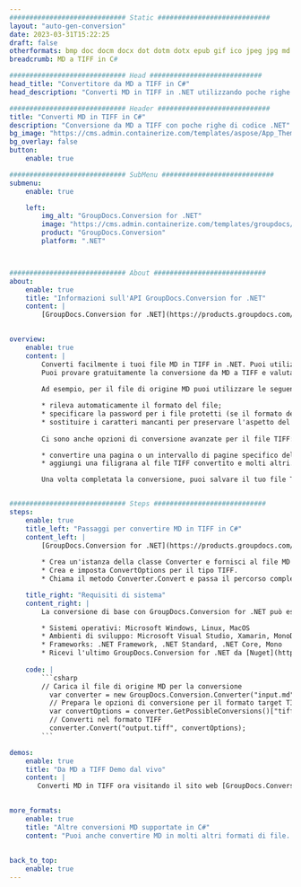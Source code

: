 ```yaml
---
############################# Static ############################
layout: "auto-gen-conversion"
date: 2023-03-31T15:22:25
draft: false
otherformats: bmp doc docm docx dot dotm dotx epub gif ico jpeg jpg md odt ott pdf png psd rtf tex tif tiff txt xps
breadcrumb: MD a TIFF in C#

############################# Head ############################
head_title: "Convertitore da MD a TIFF in C#"
head_description: "Converti MD in TIFF in .NET utilizzando poche righe di codice. Utilizza l'API di conversione dei documenti di GroupDocs per convertire oltre 160 formati di file."

############################# Header ############################
title: "Converti MD in TIFF in C#"
description: "Conversione da MD a TIFF con poche righe di codice .NET"
bg_image: "https://cms.admin.containerize.com/templates/aspose/App_Themes/V3/images/bg/header1.png"
bg_overlay: false
button:
    enable: true

############################# SubMenu ############################
submenu:
    enable: true

    left:
        img_alt: "GroupDocs.Conversion for .NET"
        image: "https://cms.admin.containerize.com/templates/groupdocs/images/product-logos/90x90-noborder/groupdocs-conversion-net.png"
        product: "GroupDocs.Conversion"
        platform: ".NET"



############################# About ############################
about:
    enable: true
    title: "Informazioni sull'API GroupDocs.Conversion for .NET"
    content: |
        [GroupDocs.Conversion for .NET](https://products.groupdocs.com/conversion/net/) può essere utilizzato per convertire Microsoft Word, Excel, PowerPoint, PDF, Visio e altri formati. GroupDocs.Conversion è un'API standalone adatta per sistemi interni e back-end in cui sono richieste prestazioni elevate. Non dipende da alcun software come Microsoft o Open Office.
    

overview:
    enable: true
    content: |
        Converti facilmente i tuoi file MD in TIFF in .NET. Puoi utilizzare solo un paio di righe di codice C# in qualsiasi piattaforma a tua scelta come: Windows, Linux, macOS.
        Puoi provare gratuitamente la conversione da MD a TIFF e valutare la qualità dei risultati della conversione. Insieme a semplici scenari di conversione di file, puoi provare opzioni più avanzate per caricare il file di origine MD e per salvare il risultato di output TIFF. 
        
        Ad esempio, per il file di origine MD puoi utilizzare le seguenti opzioni di caricamento:

        * rileva automaticamente il formato del file;
        * specificare la password per i file protetti (se il formato del file lo supporta);
        * sostituire i caratteri mancanti per preservare l'aspetto del documento.
        
        Ci sono anche opzioni di conversione avanzate per il file TIFF:

        * convertire una pagina o un intervallo di pagine specifico del documento;
        * aggiungi una filigrana al file TIFF convertito e molti altri.

        Una volta completata la conversione, puoi salvare il tuo file TIFF nel percorso del file locale o in qualsiasi archivio di terze parti come FTP, Amazon S3, Google Drive, Dropbox ecc. Nota: per convertire MD in {{ TO}} non è necessario alcun software aggiuntivo installato, come MS Office, Open Office, Adobe Acrobat Reader ecc.


############################# Steps ############################
steps:
    enable: true
    title_left: "Passaggi per convertire MD in TIFF in C#"
    content_left: |
        [GroupDocs.Conversion for .NET](https://products.groupdocs.com/conversion/net/) consente agli sviluppatori di convertire facilmente un file MD in TIFF con poche righe di codice.
        
        * Crea un'istanza della classe Converter e fornisci al file MD il percorso completo
        * Crea e imposta ConvertOptions per il tipo TIFF.
        * Chiama il metodo Converter.Convert e passa il percorso completo e il formato (TIFF) come parametro

    title_right: "Requisiti di sistema"
    content_right: |
        La conversione di base con GroupDocs.Conversion for .NET può essere eseguita in pochi semplici passaggi. Le nostre API sono supportate su tutte le principali piattaforme e sistemi operativi. Prima di eseguire il codice seguente, assicurati di avere i seguenti prerequisiti installati sul tuo sistema.

        * Sistemi operativi: Microsoft Windows, Linux, MacOS
        * Ambienti di sviluppo: Microsoft Visual Studio, Xamarin, MonoDevelop
        * Frameworks: .NET Framework, .NET Standard, .NET Core, Mono
        * Ricevi l'ultimo GroupDocs.Conversion for .NET da [Nuget](https://www.nuget.org/packages/groupdocs.conversion)
         
    code: |
        ```csharp    
        // Carica il file di origine MD per la conversione
          var converter = new GroupDocs.Conversion.Converter("input.md");
          // Prepara le opzioni di conversione per il formato target TIFF
          var convertOptions = converter.GetPossibleConversions()["tiff"].ConvertOptions;
          // Converti nel formato TIFF
          converter.Convert("output.tiff", convertOptions);
        ```

demos:
    enable: true
    title: "Da MD a TIFF Demo dal vivo"
    content: |
       Converti MD in TIFF ora visitando il sito web [GroupDocs.Conversion App](https://products.groupdocs.app/conversion/family). La demo online presenta i seguenti vantaggi
          

more_formats:
    enable: true
    title: "Altre conversioni MD supportate in C#"
    content: "Puoi anche convertire MD in molti altri formati di file. Si prega di consultare l'elenco di seguito."
       
       
back_to_top:
    enable: true
---
```

